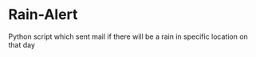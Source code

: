 # Rain-Alert
Python script which sent mail if there will be a rain in specific location on that day
